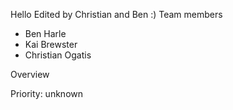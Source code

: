 Hello 
Edited by Christian and Ben :)
Team members
- Ben Harle
- Kai Brewster
- Christian Ogatis

Overview 


Priority: unknown
